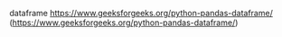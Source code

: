 dataframe 
https://www.geeksforgeeks.org/python-pandas-dataframe/
(https://www.geeksforgeeks.org/python-pandas-dataframe/)
